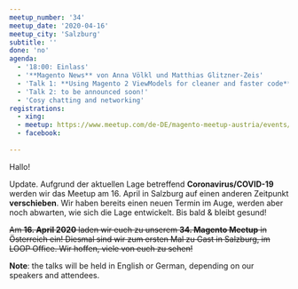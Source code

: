 ```yaml
---
meetup_number: '34'
meetup_date: '2020-04-16'
meetup_city: 'Salzburg'
subtitle: ''
done: 'no'
agenda:
  - '18:00: Einlass'
  - '**Magento News** von Anna Völkl und Matthias Glitzner-Zeis'
  - 'Talk 1: **Using Magento 2 ViewModels for cleaner and faster code** von Arjus Dashi (English)'
  - 'Talk 2: to be announced soon!'
  - 'Cosy chatting and networking'
registrations:
  - xing: 
  - meetup: https://www.meetup.com/de-DE/magento-meetup-austria/events/268767925/
  - facebook: 
 
---
```


Hallo!

Update. Aufgrund der aktuellen Lage betreffend **Coronavirus/COVID-19** werden wir das Meetup am 16. April in Salzburg auf einen anderen Zeitpunkt **verschieben**. Wir haben bereits einen neuen Termin im Auge, werden aber noch abwarten, wie sich die Lage entwickelt. Bis bald & bleibt gesund!

~~Am **16. April 2020** laden wir euch zu unserem **34. Magento Meetup** in Österreich ein! Diesmal sind wir zum ersten Mal zu Gast in Salzburg, im LOOP Office. Wir hoffen, viele von euch zu sehen!~~


**Note**: the talks will be held in English or German, depending on our speakers and attendees.

